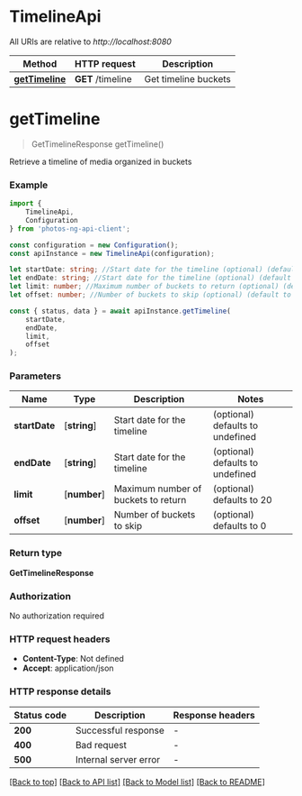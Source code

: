 # TimelineApi

All URIs are relative to *http://localhost:8080*

|Method | HTTP request | Description|
|------------- | ------------- | -------------|
|[**getTimeline**](#gettimeline) | **GET** /timeline | Get timeline buckets|

# **getTimeline**
> GetTimelineResponse getTimeline()

Retrieve a timeline of media organized in buckets

### Example

```typescript
import {
    TimelineApi,
    Configuration
} from 'photos-ng-api-client';

const configuration = new Configuration();
const apiInstance = new TimelineApi(configuration);

let startDate: string; //Start date for the timeline (optional) (default to undefined)
let endDate: string; //Start date for the timeline (optional) (default to undefined)
let limit: number; //Maximum number of buckets to return (optional) (default to 20)
let offset: number; //Number of buckets to skip (optional) (default to 0)

const { status, data } = await apiInstance.getTimeline(
    startDate,
    endDate,
    limit,
    offset
);
```

### Parameters

|Name | Type | Description  | Notes|
|------------- | ------------- | ------------- | -------------|
| **startDate** | [**string**] | Start date for the timeline | (optional) defaults to undefined|
| **endDate** | [**string**] | Start date for the timeline | (optional) defaults to undefined|
| **limit** | [**number**] | Maximum number of buckets to return | (optional) defaults to 20|
| **offset** | [**number**] | Number of buckets to skip | (optional) defaults to 0|


### Return type

**GetTimelineResponse**

### Authorization

No authorization required

### HTTP request headers

 - **Content-Type**: Not defined
 - **Accept**: application/json


### HTTP response details
| Status code | Description | Response headers |
|-------------|-------------|------------------|
|**200** | Successful response |  -  |
|**400** | Bad request |  -  |
|**500** | Internal server error |  -  |

[[Back to top]](#) [[Back to API list]](../README.md#documentation-for-api-endpoints) [[Back to Model list]](../README.md#documentation-for-models) [[Back to README]](../README.md)

